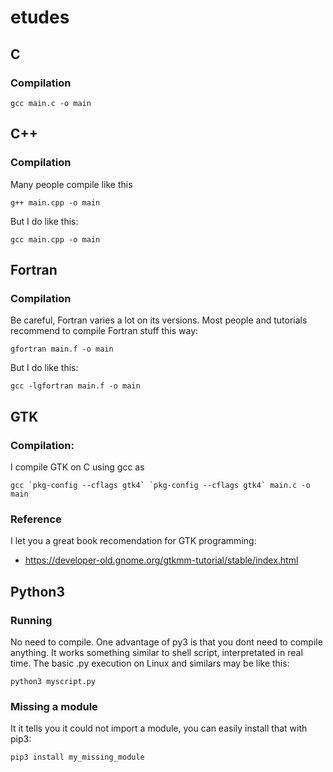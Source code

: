 # etudes

## C
### Compilation
```
gcc main.c -o main
```
## C++
### Compilation
Many people compile like this
```
g++ main.cpp -o main
```
But I do like this:
```
gcc main.cpp -o main
```

## Fortran
### Compilation
Be careful, Fortran varies a lot on its versions.
Most people and tutorials recommend to compile Fortran stuff this way:
```
gfortran main.f -o main
```
But I do like this:
``` 
gcc -lgfortran main.f -o main
```


## GTK
### Compilation:
I compile GTK on C using gcc as 
```
gcc `pkg-config --cflags gtk4` `pkg-config --cflags gtk4` main.c -o main
```
### Reference
I let you a great book recomendation for GTK programming:
- https://developer-old.gnome.org/gtkmm-tutorial/stable/index.html


## Python3
### Running
No need to compile. One advantage of py3 is that you dont need to compile anything. It works something similar to shell script, interpretated in real time.
The basic .py execution on Linux and similars may be like this:
```
python3 myscript.py
```
### Missing a module
It it tells you it could not import a module, you can easily install that with pip3:
```
pip3 install my_missing_module
```
